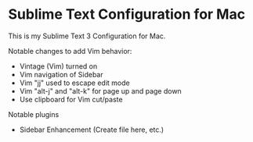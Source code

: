 # Sublime Text Configuration for Mac

This is my Sublime Text 3 Configuration for Mac.

Notable changes to add Vim behavior:

* Vintage (Vim) turned on
* Vim navigation of Sidebar
* Vim "jj" used to escape edit mode
* Vim "alt-j" and "alt-k" for page up and page down
* Use clipboard for Vim cut/paste

Notable plugins

* Sidebar Enhancement (Create file here, etc.)

